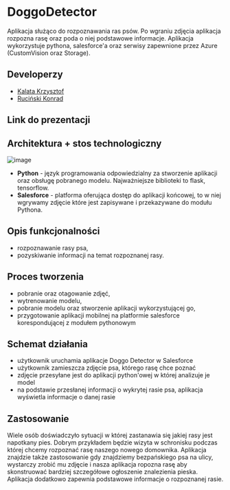 # DoggoDetector
Aplikacja służąco do rozpoznawania ras psów. Po wgraniu zdjęcia aplikacja rozpozna rasę oraz poda o niej podstawowe informacje. Aplikacja wykorzystuje pythona, salesforce'a oraz serwisy zapewnione przez Azure (CustomVision oraz Storage).

## Developerzy
- [Kalata Krzysztof](https://github.com/KrzysztofKalata)
- [Ruciński Konrad](https://github.com/rucinsk1)

## Link do prezentacji


## Architektura + stos technologiczny
![image](https://user-images.githubusercontent.com/46794180/142989730-90409bf2-c5ef-47d0-9e03-636df15a8788.png)

- **Python** - język programowania odpowiedzialny za stworzenie aplikacji oraz obsługę pobranego modelu. Najważniejsze biblioteki to flask, tensorflow.
- **Salesforce** - platforma oferująca dostęp do aplikacji końcowej, to w niej wgrywamy zdjęcie które jest zapisywane i przekazywane do modułu Pythona.

## Opis funkcjonalności
- rozpoznawanie rasy psa,
- pozyskiwanie informacji na temat rozpoznanej rasy.

## Proces tworzenia
- pobranie oraz otagowanie zdjęć,
- wytrenowanie modelu,
- pobranie modelu oraz stworzenie aplikacji wykorzystującej go,
- przygotowanie aplikacji mobilnej na platformie salesforce korespondującej z modułem pythonowym

## Schemat działania
- użytkownik uruchamia aplikacje Doggo Detector w Salesforce
- użytkownik zamieszcza zdjęcie psa, którego rasę chce poznać
- zdjęcie przesyłane jest do aplikacji python'owej w której analizuje je model
- na podstawie przesłanej informacji o wykrytej rasie psa, aplikacja wyświetla informacje o danej rasie

## Zastosowanie
Wiele osób doświadczyło sytuacji w której zastanawia się jakiej rasy jest napotkany pies. Dobrym przykładem będzie wizyta w schronisku podczas której chcemy rozpoznać rasę naszego nowego domownika. Aplikacja znajdzie także zastosowanie gdy znajdziemy bezpańskiego psa na ulicy, wystarczy zrobić mu zdjęcie i nasza aplikacja ropozna rasę aby skonstruować bardziej szczegółowe ogłoszenie znalezienia pieska. Aplikacja dodatkowo zapewnia podstawowe informacje o rozpoznanej rasie.

